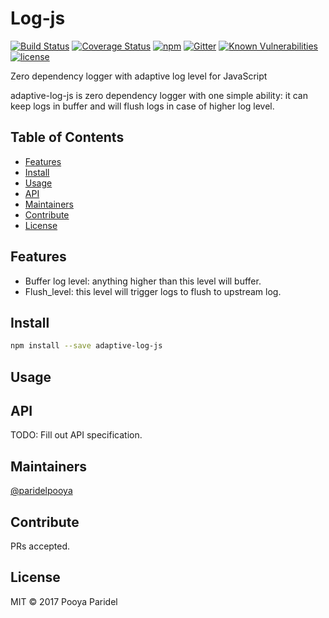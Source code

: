 # Log-js
[![Build Status](https://travis-ci.org/ParidelPooya/adaptive-log-js.svg?branch=master)](https://travis-ci.org/ParidelPooya/adaptive-log-js)
[![Coverage Status](https://coveralls.io/repos/github/ParidelPooya/adaptive-log-js/badge.svg?branch=master)](https://coveralls.io/github/ParidelPooya/adaptive-log-js?branch=master)
[![npm](https://img.shields.io/npm/v/adaptive-log-js.svg)](https://www.npmjs.com/package/adaptive-log-js)
[![Gitter](https://img.shields.io/gitter/room/nwjs/nw.js.svg)](https://gitter.im/ParidelPooya/Lobby)
[![Known Vulnerabilities](https://snyk.io/test/github/paridelpooya/adaptive-log-js/badge.svg)](https://snyk.io/test/github/paridelpooya/adaptive-log-js)
[![license](https://img.shields.io/github/license/paridelpooya/adaptive-log-js.svg)](https://github.com/ParidelPooya/adaptive-log-js/blob/master/LICENSE)

Zero dependency logger with adaptive log level for JavaScript

adaptive-log-js is zero dependency logger with one simple ability: it can keep logs in buffer and will flush logs in case of higher log level.

## Table of Contents

- [Features](#features)
- [Install](#install)
- [Usage](#usage)
- [API](#api)
- [Maintainers](#maintainers)
- [Contribute](#contribute)
- [License](#license)

## Features

- Buffer log level: anything higher than this level will buffer.
- Flush_level: this level will trigger logs to flush to upstream log.

## Install

```bash
npm install --save adaptive-log-js
```

## Usage


## API
TODO: Fill out API specification.


## Maintainers

[@paridelpooya](https://github.com/paridelpooya)

## Contribute

PRs accepted.

## License

MIT © 2017 Pooya Paridel
